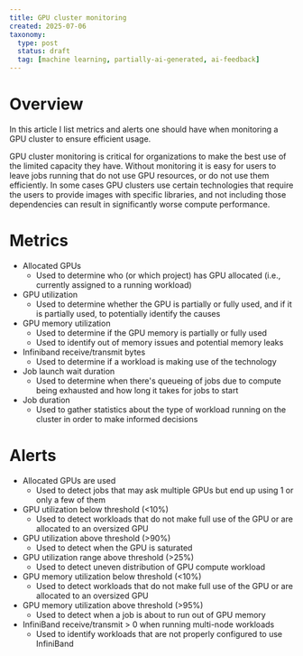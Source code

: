 ```yaml
---
title: GPU cluster monitoring
created: 2025-07-06
taxonomy:
  type: post
  status: draft
  tag: [machine learning, partially-ai-generated, ai-feedback]
---
```


# Overview

In this article I list metrics and alerts one should have when monitoring a GPU cluster to ensure efficient usage.

GPU cluster monitoring is critical for organizations to make the best use of the limited capacity they have.
Without monitoring it is easy for users to leave jobs running that do not use GPU resources, or do not use them efficiently.
In some cases GPU clusters use certain technologies that require the users to provide images with specific libraries, and not including those dependencies can result in significantly worse compute performance.

# Metrics

* Allocated GPUs
	* Used to determine who (or which project) has GPU allocated (i.e., currently assigned to a running workload)
* GPU utilization
	* Used to determine whether the GPU is partially or fully used, and if it is partially used, to potentially identify the causes
* GPU memory utilization
	* Used to determine if the GPU memory is partially or fully used
  * Used to identify out of memory issues and potential memory leaks
* Infiniband receive/transmit bytes
	* Used to determine if a workload is making use of the technology
* Job launch wait duration
  * Used to determine when there's queueing of jobs due to compute being exhausted and how long it takes for jobs to start
* Job duration
  * Used to gather statistics about the type of workload running on the cluster in order to make informed decisions

# Alerts

* Allocated GPUs are used
  * Used to detect jobs that may ask multiple GPUs but end up using 1 or only a few of them
* GPU utilization below threshold (<10%)
  * Used to detect workloads that do not make full use of the GPU or are allocated to an oversized GPU
* GPU utilization above threshold (>90%)
  * Used to detect when the GPU is saturated
* GPU utilization range above threshold (>25%)
  * Used to detect uneven distribution of GPU compute workload
* GPU memory utilization below threshold (<10%)
  * Used to detect workloads that do not make full use of the GPU or are allocated to an oversized GPU
* GPU memory utilization above threshold (>95%)
  * Used to detect when a job is about to run out of GPU memory
* InfiniBand receive/transmit > 0 when running multi-node workloads
  * Used to identify workloads that are not properly configured to use InfiniBand
